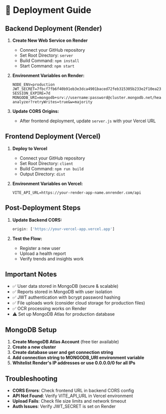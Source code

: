 # 🚀 Deployment Guide

## Backend Deployment (Render)

1. **Create New Web Service on Render**
   - Connect your GitHub repository
   - Set Root Directory: `server`
   - Build Command: `npm install`
   - Start Command: `npm start`

2. **Environment Variables on Render:**
   ```
   NODE_ENV=production
   JWT_SECRET=7fbcf7fb6f40b91eb3e3dca4901baced72feb315305b233e2f10ea2373f387f280491958149ebbc31a4409798f3853d6a711ceae5c2314ddce509780aa49c222
   SESSION_EXPIRE=7d
   MONGODB_URI=mongodb+srv://username:password@cluster.mongodb.net/health-analyzer?retryWrites=true&w=majority
   ```

3. **Update CORS Origins:**
   - After frontend deployment, update `server.js` with your Vercel URL

## Frontend Deployment (Vercel)

1. **Deploy to Vercel**
   - Connect your GitHub repository
   - Set Root Directory: `client`
   - Build Command: `npm run build`
   - Output Directory: `dist`

2. **Environment Variables on Vercel:**
   ```
   VITE_API_URL=https://your-render-app-name.onrender.com/api
   ```

## Post-Deployment Steps

1. **Update Backend CORS:**
   ```javascript
   origin: ['https://your-vercel-app.vercel.app']
   ```

2. **Test the Flow:**
   - Register a new user
   - Upload a health report
   - Verify trends and insights work

## Important Notes

- ✅ User data stored in MongoDB (secure & scalable)
- ✅ Reports stored in MongoDB with user isolation
- ✅ JWT authentication with bcrypt password hashing
- ✅ File uploads work (consider cloud storage for production files)
- ✅ OCR processing works on Render
- ⚠️ Set up MongoDB Atlas for production database

## MongoDB Setup

1. **Create MongoDB Atlas Account** (free tier available)
2. **Create a new cluster**
3. **Create database user and get connection string**
4. **Add connection string to MONGODB_URI environment variable**
5. **Whitelist Render's IP addresses or use 0.0.0.0/0 for all IPs**

## Troubleshooting

- **CORS Errors**: Check frontend URL in backend CORS config
- **API Not Found**: Verify VITE_API_URL in Vercel environment
- **Upload Fails**: Check file size limits and network timeout
- **Auth Issues**: Verify JWT_SECRET is set on Render
